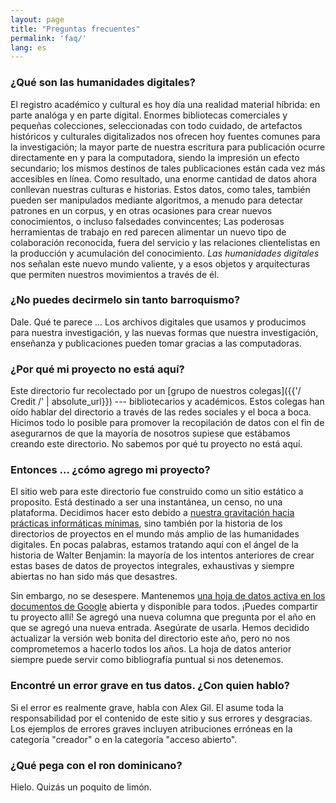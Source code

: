 ```yaml
---
layout: page
title: "Preguntas frecuentes"
permalink: 'faq/'
lang: es
---
```


### ¿Qué son las humanidades digitales?

El registro académico y cultural es hoy día una realidad material híbrida: en parte analóga y en parte digital. Enormes bibliotecas comerciales y pequeñas colecciones, seleccionadas con todo cuidado, de artefactos históricos y culturales digitalizados nos ofrecen hoy fuentes comunes para la investigación; la mayor parte de nuestra escritura para publicación ocurre directamente en y para la computadora, siendo la impresión un efecto secundario; los mismos destinos de tales publicaciones están cada vez más accesibles en línea. Como resultado, una enorme cantidad de datos ahora conllevan nuestras culturas e historias. Estos datos, como tales, también pueden ser manipulados mediante algoritmos, a menudo para detectar patrones en un corpus, y en otras ocasiones para crear nuevos conocimientos, o incluso falsedades convincentes; Las poderosas herramientas de trabajo en red parecen alimentar un nuevo tipo de colaboración reconocida, fuera del servicio y las relaciones clientelistas en la producción y acumulación del conocimiento. *Las humanidades digitales* nos señalan este nuevo mundo valiente, y a esos objetos y arquitecturas que permiten nuestros movimientos a través de él.

### ¿No puedes decirmelo sin tanto barroquismo?

Dale. Qué te parece ... Los archivos digitales que usamos y producimos para nuestra investigación, y las nuevas formas que nuestra investigación, enseñanza y publicaciones pueden tomar gracias a las computadoras.

### ¿Por qué mi proyecto no está aquí?

Este directorio fur recolectado por un [grupo de nuestros colegas]({{'/ Credit /' | absolute_url}}) --- bibliotecarios y académicos. Estos colegas han oído hablar del directorio a través de las redes sociales y el boca a boca. Hicimos todo lo posible para promover la recopilación de datos con el fin de asegurarnos de que la mayoría de nosotros supiese que estábamos creando este directorio. No sabemos por qué tu proyecto no está aquí.

### Entonces ... ¿cómo agrego mi proyecto?

El sitio web para este directorio fue construido como un sitio estático a proposito. Está destinado a ser una instantánea, un censo, no una plataforma. Decidimos hacer esto debido a [nuestra gravitación hacia prácticas informáticas mínimas](https://web.archive.org/web/20200326054116/https://des4div.library.northeastern.edu/design-for-diversity-the-case-of-ed-alex-gil/), sino también por la historia de los directorios de proyectos en el mundo más amplio de las humanidades digitales. En pocas palabras, estamos tratando aquí con el ángel de la historia de Walter Benjamin: la mayoría de los intentos anteriores de crear estas bases de datos de proyectos integrales, exhaustivas y siempre abiertas no han sido más que desastres.

Sin embargo, no se desespere. Mantenemos [una hoja de datos activa en los documentos de Google](https://docs.google.com/spreadsheets/d/1PfgI0GrQR60gwRFVIZmZtWae9JyAMpZNFOZRe5xsMsg/edit#gid=1461016146) abierta y disponible para todos. ¡Puedes compartir tu proyecto allí! Se agregó una nueva columna que pregunta por el año en que se agregó una nueva entrada. Asegúrate de usarla. Hemos decidido actualizar la versión web bonita del directorio este año, pero no nos comprometemos a hacerlo todos los años. La hoja de datos anterior siempre puede servir como bibliografía puntual si nos detenemos.

### Encontré un error grave en tus datos. ¿Con quien hablo?

Si el error es realmente grave, habla con Alex Gil. El asume toda la responsabilidad por el contenido de este sitio y sus errores y desgracias. Los ejemplos de errores graves incluyen atribuciones erróneas en la categoría "creador" o en la categoría "acceso abierto".

### ¿Qué pega con el ron dominicano?

Hielo. Quizás un poquito de limón.